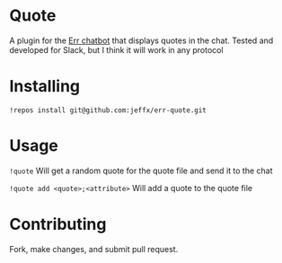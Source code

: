Quote
=====

A plugin for the [Err chatbot](https://github.com/gbin/err) that displays quotes in the chat.  Tested and developed for Slack, but I think it will work in any protocol

# Installing

`!repos install git@github.com:jeffx/err-quote.git`

# Usage

`!quote`
Will get a random quote for the quote file and send it to the chat

`!quote add <quote>;<attribute>`
Will add a quote to the quote file

# Contributing

Fork, make changes, and submit pull request.  

